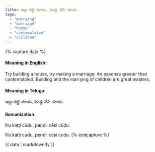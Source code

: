 ```yaml
---
title: ఇల్లు కట్టి చూడు, పెండ్లి చేసి చూడు.
tags:
  - "marrying"
  - "marriage"
  - "house"
  - "contemplated"
  - "children"
---
```


{% capture data %}
#### Meaning in English:
Try building a house, try making a marriage.
An expense greater than contemplated.
Building and the marrying of children are great wasters.

#### Meaning in Telugu:
ఇల్లు కట్టి చూడు, పెండ్లి చేసి చూడు.

#### Romanization:
Illu kaṭṭi cūḍu, peṇḍli cēsi cūḍu.

Illu katti cudu, pendli cesi cudu.
{% endcapture %}

{{ data | markdownify }}

